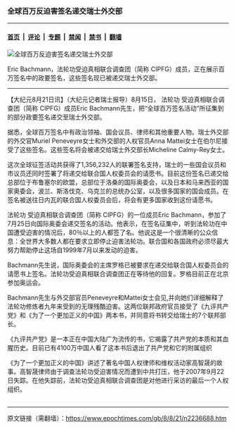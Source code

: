 ### 全球百万反迫害签名递交瑞士外交部

---

#### [首页](../../../..?n2236688) &nbsp;|&nbsp; [评论](../../../../../epoch-comment?n2236688) &nbsp;|&nbsp; [专题](../../../../../epoch-special?n2236688) &nbsp;|&nbsp; [禁闻](../../../../../epoch-news?n2236688) &nbsp;|&nbsp; [禁书](../../../../../books?n2236688) &nbsp;|&nbsp; [翻墙](https://github.com/gfw-breaker/nogfw/blob/master/README.md?n2236688)


<div><img alt="全球百万反迫害签名递交瑞士外交部" class="attachment-djy_600_400 size-djy_600_400 wp-post-image" src="https://i.epochtimes.com/assets/uploads/2008/08/808210713531950-450x486.jpg"/>
<div class="caption">
 <p>
  Eric Bachmann，法轮功受迫真相联合调查团（简称 CIPFG）成员，正在展示百万签名中的政要签名，这些签名现已被递交瑞士外交部。
 </p>
</div></div><hr/><div class="post_content" id="artbody" itemprop="articleBody">
 <!-- article content begin -->
 <p>
  【大纪元8月21日讯】（大纪元记者瑞士报导）8月15日，
  <ok href="https://www.epochtimes.com/gb/tag/%E6%B3%95%E8%BD%AE%E5%8A%9F.html">
   法轮功
  </ok>
  受迫真相联合调查团（简称 CIPFG）成员Eric Bachmann先生，把“全球百万签名活动”所征集到的部分政要签名递交至瑞士外交部。
 </p>
 <p>
  据悉，全球百万签名中有政治领袖、国会议员、律师和其他重要人物。瑞士外交部的外交官Muriel Peneveyre女士和外交部的人权官员Anna Mattei女士在伯尔尼接受了这些签名。这些签名将会被递交给瑞士外交部长Micheline Calmy-Rey女士。
 </p>
 <p>
  这次全球征签活动共获得了1,356,232人的联署签名支持，瑞士的一些国会议员和市议员还同时签署了将递交给联合国人权委员会的请愿书。目前这份签名已递交给总部位于布鲁塞尔的欧盟，总部位于洛桑的国际奥委会，以及日本和马来西亚的国家奥委会，波兰、斯洛伐克、乌克兰的总统办公室，以及很多国家的国会成员。在签名被送往日内瓦的联合国人权委员会后，将会有更多国家收到这份请愿书。
 </p>
 <p>
  <ok href="https://www.epochtimes.com/gb/tag/%E6%B3%95%E8%BD%AE%E5%8A%9F.html">
   法轮功
  </ok>
  受迫真相联合调查团（简称 CIPFG）的一位成员Eric Bachmann，参加了7月25日向国际奥委会递交签名的活动。他表示，在签名征集中，听到法轮功在中国遭受迫害的情况后，80％以上的人都签了名。他说这是一个很清晰的公众信息：全世界大多数人都在要求立即停止迫害法轮功。联合国和各国政府必须尽最大努力帮助停止这场自1999年7月以来发动的迫害。
 </p>
 <p>
  Bachmann先生说，国际奥委会的主席罗格已被要求在递交给联合国人权委员会的请愿书上签名。法轮功受迫真相联合调查团正在等待他的回复。罗格目前正在北京参加奥运会。
 </p>
 <p>
  Bachmann先生与外交部官员Peneveyre和Mattei女士会见,并向她们详细解释了法轮功修炼者九年来受到的无理残酷迫害。这两位联邦政府官员接受了《九评共产党》和《为了一个更加正义的中国》两本书，并同意将书转交给瑞士的7个联邦部长。
 </p>
 <p>
  《九评共产党》是一本正在中国大陆广为流传的书，它揭露了共产党的本质和其血腥历史。目前已有4100万中国人看了这本书后退出了共产党和它的附属组织
 </p>
 <p>
  《为了一个更加正义的中国》讲述了著名中国人权律师和维权活动家高智晟的故事。高智晟律师由于调查法轮功受迫害情况而遭到中共打压，他于2007年9月22日失踪。在他失踪前，法轮功受迫真相联合调查团是对他进行采访的最后一个人权组织。
  <br/>
  <font color="#ffffff">
   (http://www.dajiyuan.com)
  </font>
 </p>
 <!-- article content end -->
 <div id="below_article_ad">
 </div>
</div>


---

原文链接（需翻墙）：https://www.epochtimes.com/gb/8/8/21/n2236688.htm